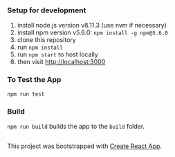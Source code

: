 ### Setup for development
1. install node.js version v8.11.3 (use nvm if necessary)
2. install npm version v5.6.0: `npm install -g npm@5.6.0`
3. clone this repository
4. run `npm install`
5. run `npm start` to host locally
6. then visit [http://localhost:3000](http://localhost:3000)

### To Test the App
`npm run test`


### Build

`npm run build` builds the app to the `build` folder.<br>



## 

This project was bootstrapped with [Create React App](https://github.com/facebookincubator/create-react-app).


